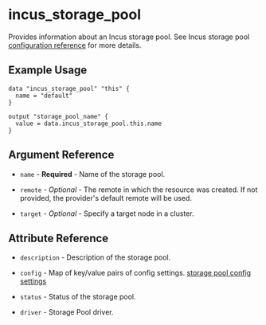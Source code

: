 # incus_storage_pool

Provides information about an Incus storage pool.
See Incus storage pool [configuration reference](https://linuxcontainers.org/incus/docs/main/howto/storage_pools/) for more details.

## Example Usage

```hcl
data "incus_storage_pool" "this" {
  name = "default"
}

output "storage_pool_name" {
  value = data.incus_storage_pool.this.name
}
```

## Argument Reference

* `name` - **Required** - Name of the storage pool.

* `remote` - *Optional* - The remote in which the resource was created. If
  not provided, the provider's default remote will be used.

* `target` - *Optional* - Specify a target node in a cluster.

## Attribute Reference

* `description` - Description of the storage pool.

* `config` - Map of key/value pairs of config settings.
  [storage pool config settings](https://linuxcontainers.org/incus/docs/main/reference/storage_drivers/)

* `status` - Status of the storage pool.

* `driver` - Storage Pool driver.
